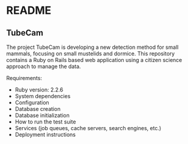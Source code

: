 # README

## TubeCam

The project TubeCam is developing a new detection method for small mammals, focusing on small mustelids and dormice. This repository contains a Ruby on Rails based web application using a citizen science approach to manage the data.

Requirements: 

* Ruby version: 2.2.6
* System dependencies
* Configuration
* Database creation
* Database initialization
* How to run the test suite
* Services (job queues, cache servers, search engines, etc.)
* Deployment instructions

